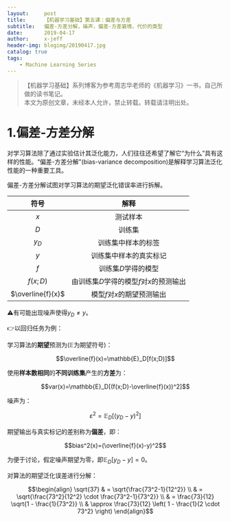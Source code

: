 ```yaml
---
layout:     post
title:      【机器学习基础】第五课：偏差与方差
subtitle:   偏差-方差分解，噪声，偏差-方差窘境，代价的类型
date:       2019-04-17
author:     x-jeff
header-img: blogimg/20190417.jpg
catalog: true
tags:
    - Machine Learning Series
---
```

>【机器学习基础】系列博客为参考周志华老师的《机器学习》一书，自己所做的读书笔记。  
>本文为原创文章，未经本人允许，禁止转载。转载请注明出处。

# 1.偏差-方差分解

对学习算法除了通过实验估计其泛化能力，人们往往还希望了解它“为什么”具有这样的性能。“偏差-方差分解”(bias-variance decomposition)是解释学习算法泛化性能的一种重要工具。

偏差-方差分解试图对学习算法的期望泛化错误率进行拆解。

|符号|解释|
|:-:|:-:|
|$x$|测试样本|
|$D$|训练集|
|$y_D$|训练集中样本的标签|
|$y$|训练集中样本的真实标记|
|$f$|训练集$D$学得的模型|
|$f(x;D)$|由训练集$D$学得的模型$f$对$x$的预测输出|
|$\overline{f}(x)$|模型$f$对$x$的期望预测输出|

⚠️有可能出现噪声使得$y_D\neq y$。

👉以回归任务为例：

学习算法的**期望**预测为($\mathbb{E}$为期望符号)：

$$\overline{f}(x)=\mathbb{E}_D[f(x;D)]$$

使用**样本数相同**的**不同训练集**产生的**方差**为：

$$var(x)=\mathbb{E}_D[(f(x;D)-\overline{f}(x))^2]$$

噪声为：

$$\varepsilon^2=\mathbb{E}_D[(y_D-y)^2]$$

期望输出与真实标记的差别称为**偏差**，即：

$$bias^2(x)=(\overline{f}(x)-y)^2$$

为便于讨论，假定噪声期望为零，即$\mathbb{E}_D[y_D-y]=0$。

对算法的期望泛化误差进行分解：

$$\begin{align} \sqrt{37} & = \sqrt{\frac{73^2-1}{12^2}} \\ & = \sqrt{\frac{73^2}{12^2} \cdot \frac{73^2-1}{73^2}} \\ & = \frac{73}{12} \sqrt{1 - \frac{1}{73^2}} \\ & \approx \frac{73}{12} \left( 1 - \frac{1}{2 \cdot 73^2} \right) \end{align}$$